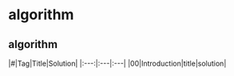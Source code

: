 # algorithm

## algorithm

|#|Tag|Title|Solution|
|:---:|:---|:---|
|00|Introduction|title|solution|
